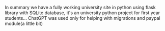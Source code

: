 In summary we have a fully working university site in python using flask library with SQLite database, it's an university python project for first year students... ChatGPT was used only for helping with migrations and paypal module(a little bit)
